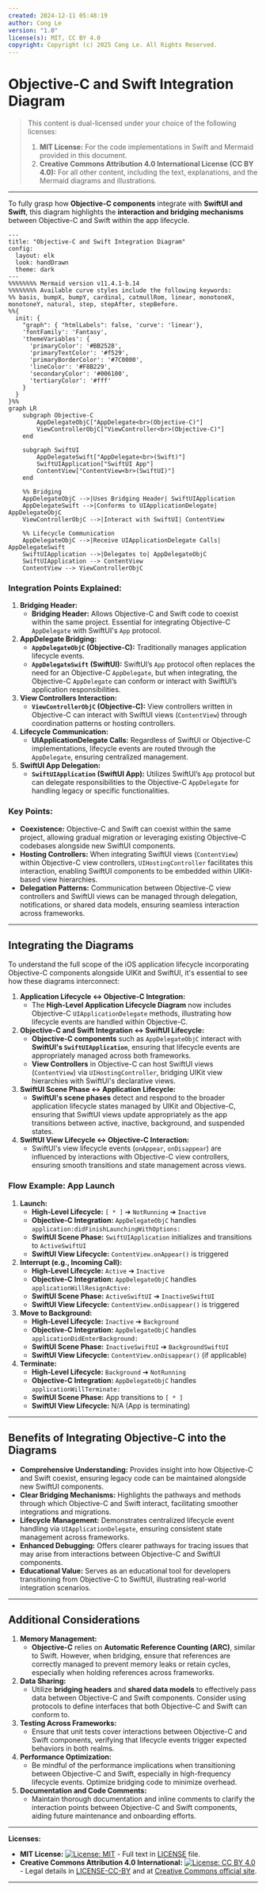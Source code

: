 ```yaml
---
created: 2024-12-11 05:48:19
author: Cong Le
version: "1.0"
license(s): MIT, CC BY 4.0
copyright: Copyright (c) 2025 Cong Le. All Rights Reserved.
---
```




# Objective-C and Swift Integration Diagram

> This content is dual-licensed under your choice of the following licenses:
> 1.  **MIT License:** For the code implementations in Swift and Mermaid provided in this document.
> 2.  **Creative Commons Attribution 4.0 International License (CC BY 4.0):** For all other content, including the text, explanations, and the Mermaid diagrams and illustrations.

---


To fully grasp how **Objective-C components** integrate with **SwiftUI and Swift**, this diagram highlights the **interaction and bridging mechanisms** between Objective-C and Swift within the app lifecycle.

```mermaid
---
title: "Objective-C and Swift Integration Diagram"
config:
  layout: elk
  look: handDrawn
  theme: dark
---
%%%%%%%% Mermaid version v11.4.1-b.14
%%%%%%%% Available curve styles include the following keywords:
%% basis, bumpX, bumpY, cardinal, catmullRom, linear, monotoneX, monotoneY, natural, step, stepAfter, stepBefore.
%%{
  init: {
    "graph": { "htmlLabels": false, 'curve': 'linear'},
    'fontFamily': 'Fantasy',
    'themeVariables': {
      'primaryColor': '#BB2528',
      'primaryTextColor': '#f529',
      'primaryBorderColor': '#7C0000',
      'lineColor': '#F8B229',
      'secondaryColor': '#006100',
      'tertiaryColor': '#fff'
    }
  }
}%%
graph LR
    subgraph Objective-C
        AppDelegateObjC["AppDelegate<br>(Objective-C)"]
        ViewControllerObjC["ViewController<br>(Objective-C)"]
    end

    subgraph SwiftUI
        AppDelegateSwift["AppDelegate<br>(Swift)"]
        SwiftUIApplication["SwiftUI App"]
        ContentView["ContentView<br>(SwiftUI)"]
    end

    %% Bridging
    AppDelegateObjC -->|Uses Bridging Header| SwiftUIApplication
    AppDelegateSwift -->|Conforms to UIApplicationDelegate| AppDelegateObjC
    ViewControllerObjC -->|Interact with SwiftUI| ContentView

    %% Lifecycle Communication
    AppDelegateObjC -->|Receive UIApplicationDelegate Calls| AppDelegateSwift
    SwiftUIApplication -->|Delegates to| AppDelegateObjC
    SwiftUIApplication --> ContentView
    ContentView --> ViewControllerObjC

```

### Integration Points Explained:

1. **Bridging Header:**
    - **Bridging Header:** Allows Objective-C and Swift code to coexist within the same project. Essential for integrating Objective-C `AppDelegate` with SwiftUI's `App` protocol.
2. **AppDelegate Bridging:**
    - **`AppDelegateObjC` (Objective-C):** Traditionally manages application lifecycle events.
    - **`AppDelegateSwift` (SwiftUI):** SwiftUI’s `App` protocol often replaces the need for an Objective-C `AppDelegate`, but when integrating, the Objective-C `AppDelegate` can conform or interact with SwiftUI’s application responsibilities.
3. **View Controllers Interaction:**
    - **`ViewControllerObjC` (Objective-C):** View controllers written in Objective-C can interact with SwiftUI views (`ContentView`) through coordination patterns or hosting controllers.
4. **Lifecycle Communication:**
    - **UIApplicationDelegate Calls:** Regardless of SwiftUI or Objective-C implementations, lifecycle events are routed through the `AppDelegate`, ensuring centralized management.
5. **SwiftUI App Delegation:**
    - **`SwiftUIApplication` (SwiftUI App):** Utilizes SwiftUI’s `App` protocol but can delegate responsibilities to the Objective-C `AppDelegate` for handling legacy or specific functionalities.

### Key Points:

- **Coexistence:** Objective-C and Swift can coexist within the same project, allowing gradual migration or leveraging existing Objective-C codebases alongside new SwiftUI components.
- **Hosting Controllers:** When integrating SwiftUI views (`ContentView`) within Objective-C view controllers, `UIHostingController` facilitates this interaction, enabling SwiftUI components to be embedded within UIKit-based view hierarchies.
- **Delegation Patterns:** Communication between Objective-C view controllers and SwiftUI views can be managed through delegation, notifications, or shared data models, ensuring seamless interaction across frameworks.

---

## Integrating the Diagrams

To understand the full scope of the iOS application lifecycle incorporating Objective-C components alongside UIKit and SwiftUI, it's essential to see how these diagrams interconnect:

1. **Application Lifecycle ↔ Objective-C Integration:**
    - The **High-Level Application Lifecycle Diagram** now includes Objective-C `UIApplicationDelegate` methods, illustrating how lifecycle events are handled within Objective-C.
2. **Objective-C and Swift Integration ↔ SwiftUI Lifecycle:**
    - **Objective-C components** such as `AppDelegateObjC` interact with **SwiftUI's `SwiftUIApplication`**, ensuring that lifecycle events are appropriately managed across both frameworks.
    - **View Controllers** in Objective-C can host SwiftUI views (`ContentView`) via `UIHostingController`, bridging UIKit view hierarchies with SwiftUI's declarative views.
3. **SwiftUI Scene Phase ↔ Application Lifecycle:**
    - **SwiftUI's scene phases** detect and respond to the broader application lifecycle states managed by UIKit and Objective-C, ensuring that SwiftUI views update appropriately as the app transitions between active, inactive, background, and suspended states.
4. **SwiftUI View Lifecycle ↔ Objective-C Interaction:**
    - SwiftUI's view lifecycle events (`onAppear`, `onDisappear`) are influenced by interactions with Objective-C view controllers, ensuring smooth transitions and state management across views.

### Flow Example: App Launch

1. **Launch:**
    - **High-Level Lifecycle:** `[ * ]` ➔ `NotRunning` ➔ `Inactive`
    - **Objective-C Integration:** `AppDelegateObjC` handles `application:didFinishLaunchingWithOptions:`
    - **SwiftUI Scene Phase:** `SwiftUIApplication` initializes and transitions to `ActiveSwiftUI`
    - **SwiftUI View Lifecycle:** `ContentView.onAppear()` is triggered
2. **Interrupt (e.g., Incoming Call):**
    - **High-Level Lifecycle:** `Active` ➔ `Inactive`
    - **Objective-C Integration:** `AppDelegateObjC` handles `applicationWillResignActive:`
    - **SwiftUI Scene Phase:** `ActiveSwiftUI` ➔ `InactiveSwiftUI`
    - **SwiftUI View Lifecycle:** `ContentView.onDisappear()` is triggered
3. **Move to Background:**
    - **High-Level Lifecycle:** `Inactive` ➔ `Background`
    - **Objective-C Integration:** `AppDelegateObjC` handles `applicationDidEnterBackground:`
    - **SwiftUI Scene Phase:** `InactiveSwiftUI` ➔ `BackgroundSwiftUI`
    - **SwiftUI View Lifecycle:** `ContentView.onDisappear()` (if applicable)
4. **Terminate:**
    - **High-Level Lifecycle:** `Background` ➔ `NotRunning`
    - **Objective-C Integration:** `AppDelegateObjC` handles `applicationWillTerminate:`
    - **SwiftUI Scene Phase:** App transitions to `[ * ]`
    - **SwiftUI View Lifecycle:** N/A (App is terminating)

----

## Benefits of Integrating Objective-C into the Diagrams

- **Comprehensive Understanding:** Provides insight into how Objective-C and Swift coexist, ensuring legacy code can be maintained alongside new SwiftUI components.
- **Clear Bridging Mechanisms:** Highlights the pathways and methods through which Objective-C and Swift interact, facilitating smoother integrations and migrations.
- **Lifecycle Management:** Demonstrates centralized lifecycle event handling via `UIApplicationDelegate`, ensuring consistent state management across frameworks.
- **Enhanced Debugging:** Offers clearer pathways for tracing issues that may arise from interactions between Objective-C and SwiftUI components.
- **Educational Value:** Serves as an educational tool for developers transitioning from Objective-C to SwiftUI, illustrating real-world integration scenarios.

---

## Additional Considerations

1. **Memory Management:**
    - **Objective-C** relies on **Automatic Reference Counting (ARC)**, similar to Swift. However, when bridging, ensure that references are correctly managed to prevent memory leaks or retain cycles, especially when holding references across frameworks.
2. **Data Sharing:**
    - Utilize **bridging headers** and **shared data models** to effectively pass data between Objective-C and Swift components. Consider using protocols to define interfaces that both Objective-C and Swift can conform to.
3. **Testing Across Frameworks:**
    - Ensure that unit tests cover interactions between Objective-C and Swift components, verifying that lifecycle events trigger expected behaviors in both realms.
4. **Performance Optimization:**
    - Be mindful of the performance implications when transitioning between Objective-C and Swift, especially in high-frequency lifecycle events. Optimize bridging code to minimize overhead.
5. **Documentation and Code Comments:**
    - Maintain thorough documentation and inline comments to clarify the interaction points between Objective-C and Swift components, aiding future maintenance and onboarding efforts.


---
**Licenses:**

- **MIT License:**  [![License: MIT](https://img.shields.io/badge/License-MIT-yellow.svg)](LICENSE) - Full text in [LICENSE](LICENSE) file.
- **Creative Commons Attribution 4.0 International:** [![License: CC BY 4.0](https://licensebuttons.net/l/by/4.0/88x31.png)](LICENSE-CC-BY) - Legal details in [LICENSE-CC-BY](LICENSE-CC-BY) and at [Creative Commons official site](http://creativecommons.org/licenses/by/4.0/).

---

